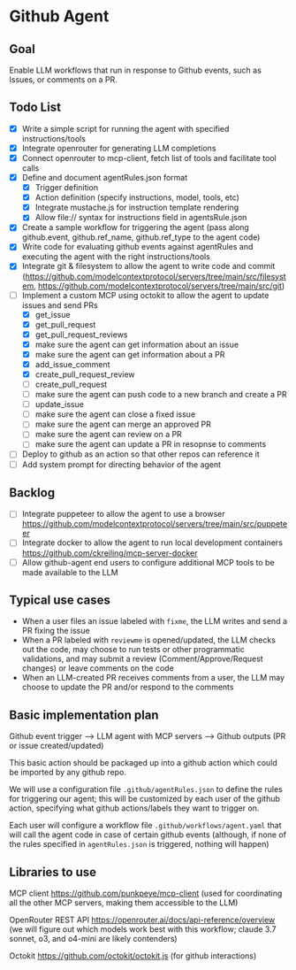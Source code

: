 # Github Agent

## Goal

Enable LLM workflows that run in response to Github events, such as Issues, or comments on a PR.

## Todo List

- [x] Write a simple script for running the agent with specified instructions/tools
- [x] Integrate openrouter for generating LLM completions
- [x] Connect openrouter to mcp-client, fetch list of tools and facilitate tool calls
- [x] Define and document agentRules.json format
  - [x] Trigger definition
  - [x] Action definition (specify instructions, model, tools, etc)
  - [x] Integrate mustache.js for instruction template rendering
  - [x] Allow file:// syntax for instructions field in agentsRule.json
- [x] Create a sample workflow for triggering the agent (pass along github.event, github.ref_name, github.ref_type to the agent code)
- [x] Write code for evaluating github events against agentRules and executing the agent with the right instructions/tools
- [x] Integrate git & filesystem to allow the agent to write code and commit (https://github.com/modelcontextprotocol/servers/tree/main/src/filesystem, https://github.com/modelcontextprotocol/servers/tree/main/src/git)
- [ ] Implement a custom MCP using octokit to allow the agent to update issues and send PRs
  - [x] get_issue
  - [x] get_pull_request
  - [x] get_pull_request_reviews
  - [x] make sure the agent can get information about an issue
  - [x] make sure the agent can get information about a PR
  - [x] add_issue_comment
  - [x] create_pull_request_review
  - [ ] create_pull_request
  - [ ] make sure the agent can push code to a new branch and create a PR
  - [ ] update_issue
  - [ ] make sure the agent can close a fixed issue
  - [ ] make sure the agent can merge an approved PR
  - [ ] make sure the agent can review on a PR
  - [ ] make sure the agent can update a PR in resopnse to comments
- [ ] Deploy to github as an action so that other repos can reference it
- [ ] Add system prompt for directing behavior of the agent

## Backlog

- [ ] Integrate puppeteer to allow the agent to use a browser https://github.com/modelcontextprotocol/servers/tree/main/src/puppeteer
- [ ] Integrate docker to allow the agent to run local development containers https://github.com/ckreiling/mcp-server-docker
- [ ] Allow github-agent end users to configure additional MCP tools to be made available to the LLM

## Typical use cases

- When a user files an issue labeled with `fixme`, the LLM writes and send a PR fixing the issue
- When a PR labeled with `reviewme` is opened/updated, the LLM checks out the code, may choose to run tests or other programmatic validations, and may submit a review (Comment/Approve/Request changes) or leave comments on the code
- When an LLM-created PR receives comments from a user, the LLM may choose to update the PR and/or respond to the comments

## Basic implementation plan

Github event trigger --> LLM agent with MCP servers --> Github outputs (PR or issue created/updated)

This basic action should be packaged up into a github action which could be imported by any github repo.

We will use a configuration file `.github/agentRules.json` to define the rules for triggering our agent; this will be customized by each user of the github action, specifying what github actions/labels they want to trigger on.

Each user will configure a workflow file `.github/workflows/agent.yaml` that will call the agent code in case of certain github events (although, if none of the rules specified in `agentRules.json` is triggered, nothing will happen)

## Libraries to use

MCP client https://github.com/punkpeye/mcp-client (used for coordinating all the other MCP servers, making them accessible to the LLM)

OpenRouter REST API https://openrouter.ai/docs/api-reference/overview (we will figure out which models work best with this workflow; claude 3.7 sonnet, o3, and o4-mini are likely contenders)

Octokit https://github.com/octokit/octokit.js (for github interactions)
